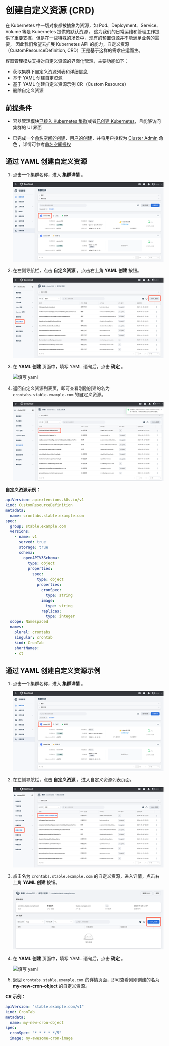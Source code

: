 # 创建自定义资源 (CRD)

在 Kubernetes 中一切对象都被抽象为资源，如 Pod、Deployment、Service、Volume 等是 Kubernetes 提供的默认资源，
这为我们的日常运维和管理工作提供了重要支撑，但是在一些特殊的场景中，现有的预置资源并不能满足业务的需要，
因此我们希望去扩展 Kubernetes API 的能力，自定义资源（CustomResourceDefinition, CRD）正是基于这样的需求应运而生。

容器管理模块支持对自定义资源的界面化管理，主要功能如下：

- 获取集群下自定义资源列表和详细信息
- 基于 YAML 创建自定资源
- 基于 YAML 创建自定义资源示例 CR（Custom Resource）
- 删除自定义资源

## 前提条件

- 容器管理模块[已接入 Kubernetes 集群](../clusters/integrate-cluster.md)或者[已创建 Kubernetes](../clusters/create-cluster.md)，且能够访问集群的 UI 界面

- 已完成一个[命名空间的创建](../namespaces/createns.md)、[用户的创建](../../../ghippo/user-guide/access-control/user.md)，并将用户授权为 [Cluster Admin](../permissions/permission-brief.md#cluster-admin) 角色 ，详情可参考[命名空间授权](../permissions/cluster-ns-auth.md)

## 通过 YAML 创建自定义资源

1. 点击一个集群名称，进入 __集群详情__ 。

    ![集群详情](../images/crd-cluster-list.png)

2. 在左侧导航栏，点击 __自定义资源__ ，点击右上角 __YAML 创建__ 按钮。

    ![点击创建按钮](../images/crd-list-01.png)

3. 在 __YAML 创建__ 页面中，填写 YAML 语句后，点击 __确定__ 。

    ![填写 yaml](https://docs.daocloud.io/daocloud-docs-images/docs/kpanda/images/crd03.png)

4. 返回自定义资源列表页，即可查看刚刚创建的名为 `crontabs.stable.example.com` 的自定义资源。

    ![查看](../images/crd-list-02.png)

**自定义资源示例：**

```yaml title="CRD example"
apiVersion: apiextensions.k8s.io/v1
kind: CustomResourceDefinition
metadata:
  name: crontabs.stable.example.com
spec:
  group: stable.example.com
  versions:
    - name: v1
      served: true
      storage: true
      schema:
        openAPIV3Schema:
          type: object
          properties:
            spec:
              type: object
              properties:
                cronSpec:
                  type: string
                image:
                  type: string
                replicas:
                  type: integer
  scope: Namespaced
  names:
    plural: crontabs
    singular: crontab
    kind: CronTab
    shortNames:
    - ct
```

## 通过 YAML 创建自定义资源示例

1. 点击一个集群名称，进入 __集群详情__ 。

    ![集群详情](../images/crd-cluster-list.png)

2. 在左侧导航栏，点击 __自定义资源__ ，进入自定义资源列表页面。

    ![点击创建按钮](../images/crd-list-03.png)

3. 点击名为 `crontabs.stable.example.com` 的自定义资源，进入详情，点击右上角 __YAML 创建__ 按钮。

    ![点击创建按钮](../images/crd-instance-list.png)

4. 在 __YAML 创建__ 页面中，填写 YAML 语句后，点击 __确定__ 。

    ![填写 yaml](https://docs.daocloud.io/daocloud-docs-images/docs/kpanda/images/crd06.png)

5. 返回 `crontabs.stable.example.com` 的详情页面，即可查看刚刚创建的名为 __my-new-cron-object__ 的自定义资源。

**CR 示例：**

```yaml title="CR example"
apiVersion: "stable.example.com/v1"
kind: CronTab
metadata:
  name: my-new-cron-object
spec:
  cronSpec: "* * * * */5"
  image: my-awesome-cron-image
```
